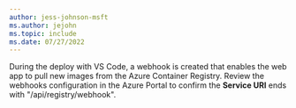 ```yaml
---
author: jess-johnson-msft
ms.author: jejohn
ms.topic: include
ms.date: 07/27/2022
---
```


During the deploy with VS Code, a webhook is created that enables the web app to pull new images from the Azure Container Registry. Review the webhooks configuration in the Azure Portal to confirm the **Service URI** ends with "/api/registry/webhook".
